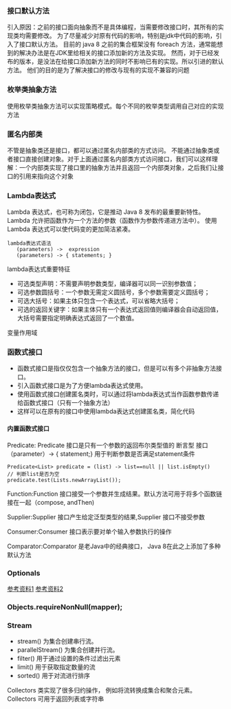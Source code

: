 ### 接口默认方法
引入原因：之前的接口面向抽象而不是具体编程，当需要修改接口时，其所有的实现类均需要修改。
为了尽量减少对原有代码的影响，特别是jdk中代码的影响，引入了接口默认方法。
目前的 java 8 之前的集合框架没有 foreach 方法，通常能想到的解决办法是在JDK里给相关的接口添加新的方法及实现。
然而，对于已经发布的版本，是没法在给接口添加新方法的同时不影响已有的实现。所以引进的默认方法。
他们的目的是为了解决接口的修改与现有的实现不兼容的问题
### 枚举类抽象方法
使用枚举类抽象方法可以实现策略模式。每个不同的枚举类型调用自己对应的实现方法
    
    
### 匿名内部类
不管是抽象类还是接口，都可以通过匿名内部类的方式访问。
不能通过抽象类或者接口直接创建对象。对于上面通过匿名内部类方式访问接口，我们可以这样理解：一个内部类实现了接口里的抽象方法并且返回一个内部类对象，之后我们让接口的引用来指向这个对象   
    
### Lambda表达式
Lambda 表达式，也可称为闭包，它是推动 Java 8 发布的最重要新特性。
Lambda 允许把函数作为一个方法的参数（函数作为参数传递进方法中）。
使用 Lambda 表达式可以使代码变的更加简洁紧凑。 
   
    lambda表达式语法
       (parameters) ->  expression 
       (parameters) -> { statements; }
  
lambda表达式重要特征
- 可选类型声明：不需要声明参数类型，编译器可以同一识别参数值；
- 可选参数圆括号：一个参数无需定义圆括号，多个参数需要定义圆括号；
- 可选大括号：如果主体只包含一个表达式，可以省略大括号；
- 可选的返回关键字：如果主体只有一个表达式返回值则编译器会自动返回值，大括号需要指定明确表达式返回了一个数值。
    
变量作用域
    
   
### 函数式接口
- 函数式接口是指仅仅包含一个抽象方法的接口，但是可以有多个非抽象方法接口。
- 引入函数式接口是为了方便lambda表达式使用。
- 使用函数式接口创建匿名类时，可以通过将lambda表达式当作函数参数传递给函数式接口（只有一个抽象方法）
- 这样可以在原有的接口中使用lambda表达式创建匿名类，简化代码
    
#### 内置函数式接口

Predicate: Predicate 接口是只有一个参数的返回布尔类型值的 断言型 接口
    （parameter）-> { statement;} 用于判断参数是否满足statement条件
    
    Predicate<List> predicate = (list) -> list==null || list.isEmpty() 
    // 判断list是否为空
    predicate.test(Lists.newArrayList());
      
Function:Function 接口接受一个参数并生成结果。默认方法可用于将多个函数链接在一起（compose, andThen)

Supplier:Supplier 接口产生给定泛型类型的结果,Supplier 接口不接受参数

Consumer:Consumer 接口表示要对单个输入参数执行的操作

Comparator:Comparator 是老Java中的经典接口， Java 8在此之上添加了多种默认方法


### Optionals
[参考资料1](https://blog.kaaass.net/archives/764)
[参考资料2](https://www.cnblogs.com/rjzheng/p/9163246.html)


### Objects.requireNonNull(mapper);

### Stream
- stream() 为集合创建串行流。
- parallelStream() 为集合创建并行流。
- filter() 用于通过设置的条件过滤出元素
- limit() 用于获取指定数量的流
- sorted() 用于对流进行排序

Collectors 类实现了很多归约操作，
例如将流转换成集合和聚合元素。Collectors 可用于返回列表或字符串